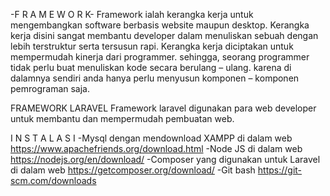 -F R A M E W O R K-
Framework ialah kerangka kerja untuk mengembangkan software berbasis website maupun desktop. Kerangka kerja disini sangat membantu developer dalam menuliskan sebuah dengan lebih terstruktur serta tersusun rapi. Kerangka kerja diciptakan untuk mempermudah kinerja dari programmer. sehingga, seorang programmer tidak perlu buat menuliskan kode secara berulang – ulang. karena di dalamnya sendiri anda hanya perlu menyusun komponen – komponen pemrograman saja.

FRAMEWORK LARAVEL
Framework laravel digunakan para web developer untuk membantu dan mempermudah pembuatan web.

I N S T A L A S I
-Mysql dengan mendownload XAMPP di dalam web https://www.apachefriends.org/download.html
-Node JS di dalam web https://nodejs.org/en/download/
-Composer yang digunakan untuk Laravel di dalam web https://getcomposer.org/download/
-Git bash https://git-scm.com/downloads